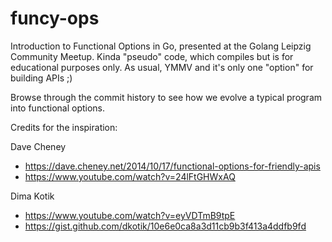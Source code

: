# funcy-ops

Introduction to Functional Options in Go, presented at the Golang Leipzig
Community Meetup. Kinda "pseudo" code, which compiles but is for educational
purposes only. As usual, YMMV and it's only one "option" for building APIs ;)

Browse through the commit history to see how we evolve a typical program into
functional options.

Credits for the inspiration:

Dave Cheney
- https://dave.cheney.net/2014/10/17/functional-options-for-friendly-apis
- https://www.youtube.com/watch?v=24lFtGHWxAQ

Dima Kotik
- https://www.youtube.com/watch?v=eyVDTmB9tpE
- https://gist.github.com/dkotik/10e6e0ca8a3d11cb9b3f413a4ddfb9fd
